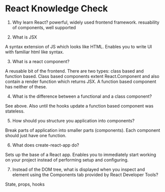 # React Knowledge Check

1. Why learn React?
powerful, widely used frontend framework. resuability of components, well supported

2. What is JSX

A syntax extension of JS which looks like HTML. Enables you to write UI with familiar html like syntax.

3. What is a react component?

A reusable bit of the frontend. There are two types: class based and function based. Class based components extent React.Component and also contain a render function which returns JSX. A function based component has neither of these.

4. What is the difference between a functional and a class component?

See above. Also until the hooks update a function based component was stateless.

5. How should you structure you application into components?

Break parts of application into smaller parts (components). Each component should just have one function.

6. What does create-react-app do?

Sets up the base of a React app. Enables you to immediately start working on your project instead of performing setup and configuring.

7. Instead of the DOM tree, what is displayed when you inspect and element using the Components tab provided by React Developer Tools?

State, props, hooks